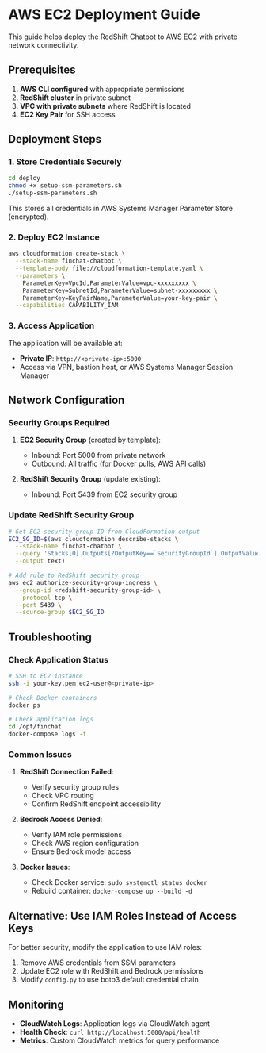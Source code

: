 # AWS EC2 Deployment Guide

This guide helps deploy the RedShift Chatbot to AWS EC2 with private network connectivity.

## Prerequisites

1. **AWS CLI configured** with appropriate permissions
2. **RedShift cluster** in private subnet
3. **VPC with private subnets** where RedShift is located
4. **EC2 Key Pair** for SSH access

## Deployment Steps

### 1. Store Credentials Securely

```bash
cd deploy
chmod +x setup-ssm-parameters.sh
./setup-ssm-parameters.sh
```

This stores all credentials in AWS Systems Manager Parameter Store (encrypted).

### 2. Deploy EC2 Instance

```bash
aws cloudformation create-stack \
  --stack-name finchat-chatbot \
  --template-body file://cloudformation-template.yaml \
  --parameters \
    ParameterKey=VpcId,ParameterValue=vpc-xxxxxxxxx \
    ParameterKey=SubnetId,ParameterValue=subnet-xxxxxxxxx \
    ParameterKey=KeyPairName,ParameterValue=your-key-pair \
  --capabilities CAPABILITY_IAM
```

### 3. Access Application

The application will be available at:
- **Private IP**: `http://<private-ip>:5000`
- Access via VPN, bastion host, or AWS Systems Manager Session Manager

## Network Configuration

### Security Groups Required

1. **EC2 Security Group** (created by template):
   - Inbound: Port 5000 from private network
   - Outbound: All traffic (for Docker pulls, AWS API calls)

2. **RedShift Security Group** (update existing):
   - Inbound: Port 5439 from EC2 security group

### Update RedShift Security Group

```bash
# Get EC2 security group ID from CloudFormation output
EC2_SG_ID=$(aws cloudformation describe-stacks \
  --stack-name finchat-chatbot \
  --query 'Stacks[0].Outputs[?OutputKey==`SecurityGroupId`].OutputValue' \
  --output text)

# Add rule to RedShift security group
aws ec2 authorize-security-group-ingress \
  --group-id <redshift-security-group-id> \
  --protocol tcp \
  --port 5439 \
  --source-group $EC2_SG_ID
```

## Troubleshooting

### Check Application Status

```bash
# SSH to EC2 instance
ssh -i your-key.pem ec2-user@<private-ip>

# Check Docker containers
docker ps

# Check application logs
cd /opt/finchat
docker-compose logs -f
```

### Common Issues

1. **RedShift Connection Failed**:
   - Verify security group rules
   - Check VPC routing
   - Confirm RedShift endpoint accessibility

2. **Bedrock Access Denied**:
   - Verify IAM role permissions
   - Check AWS region configuration
   - Ensure Bedrock model access

3. **Docker Issues**:
   - Check Docker service: `sudo systemctl status docker`
   - Rebuild container: `docker-compose up --build -d`

## Alternative: Use IAM Roles Instead of Access Keys

For better security, modify the application to use IAM roles:

1. Remove AWS credentials from SSM parameters
2. Update EC2 role with RedShift and Bedrock permissions
3. Modify `config.py` to use boto3 default credential chain

## Monitoring

- **CloudWatch Logs**: Application logs via CloudWatch agent
- **Health Check**: `curl http://localhost:5000/api/health`
- **Metrics**: Custom CloudWatch metrics for query performance